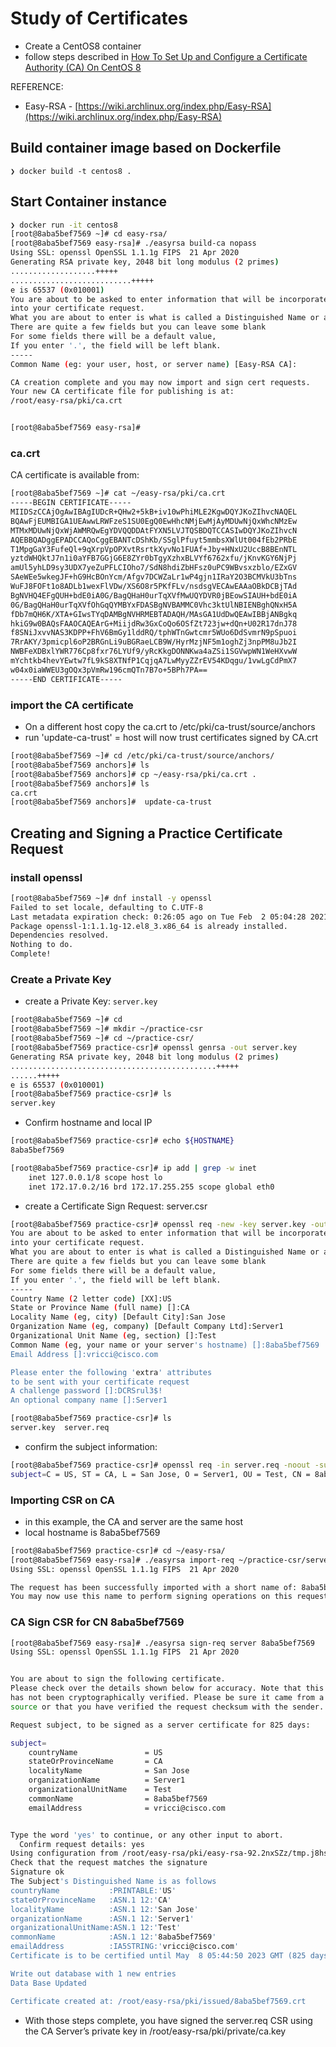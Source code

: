 #  Study of Certificates

+ Create a CentOS8 container
+ follow steps described in [How To Set Up and Configure a Certificate Authority (CA) On CentOS 8](https://www.digitalocean.com/community/tutorials/how-to-set-up-and-configure-a-certificate-authority-ca-on-centos-8)

REFERENCE:
+ Easy-RSA - [https://wiki.archlinux.org/index.php/Easy-RSA](https://wiki.archlinux.org/index.php/Easy-RSA)

## Build container image based on Dockerfile
```
❯ docker build -t centos8 .
```

## Start Container instance

```bash
❯ docker run -it centos8
[root@8aba5bef7569 ~]# cd easy-rsa/
[root@8aba5bef7569 easy-rsa]# ./easyrsa build-ca nopass
Using SSL: openssl OpenSSL 1.1.1g FIPS  21 Apr 2020
Generating RSA private key, 2048 bit long modulus (2 primes)
...................+++++
...........................+++++
e is 65537 (0x010001)
You are about to be asked to enter information that will be incorporated
into your certificate request.
What you are about to enter is what is called a Distinguished Name or a DN.
There are quite a few fields but you can leave some blank
For some fields there will be a default value,
If you enter '.', the field will be left blank.
-----
Common Name (eg: your user, host, or server name) [Easy-RSA CA]:

CA creation complete and you may now import and sign cert requests.
Your new CA certificate file for publishing is at:
/root/easy-rsa/pki/ca.crt


[root@8aba5bef7569 easy-rsa]#
```

### ca.crt

CA certificate is available from:

```bash
[root@8aba5bef7569 ~]# cat ~/easy-rsa/pki/ca.crt
-----BEGIN CERTIFICATE-----
MIIDSzCCAjOgAwIBAgIUDcR+QHw2+5kB+iv10wPhiMLE2KgwDQYJKoZIhvcNAQEL
BQAwFjEUMBIGA1UEAwwLRWFzeS1SU0EgQ0EwHhcNMjEwMjAyMDUwNjQxWhcNMzEw
MTMxMDUwNjQxWjAWMRQwEgYDVQQDDAtFYXN5LVJTQSBDQTCCASIwDQYJKoZIhvcN
AQEBBQADggEPADCCAQoCggEBANTcDShKb/SSglPfuyt5mmbsXWlUt004fEb2PRbE
T1MpgGaY3FufeQl+9qXrpVpOPXvtRsrtkXyvNo1FUAf+Jby+HNxU2UccB8BEnNTL
yztdWHQktJ7n1i0aYFB7GGjG6E8ZYr0bTgyXzhxBLVYf6762xfu/jKnvKGY6NjPj
amUl5yhLD9sy3UDX7yeZuPFLCIOho7/SdN8hdiZbHFsz0uPC9WBvsxzblo/EZxGV
SAeWEe5wkegJF+hG9HcBOnYcm/Afgv7DCWZaLr1wP4gjn1IRaY2O3BCMVkU3bTns
WuFJ8FOFt1o8ADLb1wexFlVDw/XS6O8r5PKfFLv/nsdsgVECAwEAAaOBkDCBjTAd
BgNVHQ4EFgQUH+bdE0iA0G/BagQHaH0urTqXVfMwUQYDVR0jBEowSIAUH+bdE0iA
0G/BagQHaH0urTqXVfOhGqQYMBYxFDASBgNVBAMMC0Vhc3ktUlNBIENBghQNxH5A
fDb7mQH6K/XTA+GIwsTYqDAMBgNVHRMEBTADAQH/MAsGA1UdDwQEAwIBBjANBgkq
hkiG9w0BAQsFAAOCAQEArG+MiijdRw3GxCoQo6OSfZt723jw+dQn+U02R17dnJ78
f8SNiJxvvNAS3KDPP+FhV6BmGy1lddRQ/tphWTnGwtcmr5WUo6DdSvmrN9pSpuoi
7RrAKY/3pmicpl6oP2BRGnLi9uBGRaeLCB9W/HyrMzjNF5m1oghZj3npPM8uJb2I
NWBFeXDBxlYWR776Cp8fxr76LYUf9/yRcKkgDONNKwa4aZSi1SGVwpWN1WeHXvwW
mYchtkb4hevYEwtw7fL9kS8XTNfP1CqjqA7LwMyyZZrEV54KDqgu/1vwLgCdPmX7
w04x0iaWWEU3gOQx3pVmRw196cmQTn7B7o+5BPh7PA==
-----END CERTIFICATE-----
```

### import the CA certificate

+ On a different host copy the ca.crt to /etc/pki/ca-trust/source/anchors
+ run 'update-ca-trust' = host will now trust certificates signed by CA.crt

```bash
[root@8aba5bef7569 ~]# cd /etc/pki/ca-trust/source/anchors/
[root@8aba5bef7569 anchors]# ls
[root@8aba5bef7569 anchors]# cp ~/easy-rsa/pki/ca.crt .
[root@8aba5bef7569 anchors]# ls
ca.crt
[root@8aba5bef7569 anchors]#  update-ca-trust
```

## Creating and Signing a Practice Certificate Request


### install openssl

```bash
[root@8aba5bef7569 ~]# dnf install -y openssl
Failed to set locale, defaulting to C.UTF-8
Last metadata expiration check: 0:26:05 ago on Tue Feb  2 05:04:28 2021.
Package openssl-1:1.1.1g-12.el8_3.x86_64 is already installed.
Dependencies resolved.
Nothing to do.
Complete!
```

### Create a Private Key

+ create a Private Key: ```server.key```

```bash
[root@8aba5bef7569 ~]# cd
[root@8aba5bef7569 ~]# mkdir ~/practice-csr
[root@8aba5bef7569 ~]# cd ~/practice-csr/
[root@8aba5bef7569 practice-csr]# openssl genrsa -out server.key
Generating RSA private key, 2048 bit long modulus (2 primes)
..............................................+++++
......+++++
e is 65537 (0x010001)
[root@8aba5bef7569 practice-csr]# ls
server.key
```

+ Confirm hostname and local IP

```bash
[root@8aba5bef7569 practice-csr]# echo ${HOSTNAME}
8aba5bef7569
```
```bash
[root@8aba5bef7569 practice-csr]# ip add | grep -w inet
    inet 127.0.0.1/8 scope host lo
    inet 172.17.0.2/16 brd 172.17.255.255 scope global eth0
```

+ create a Certificate Sign Request: server.csr

```bash
[root@8aba5bef7569 practice-csr]# openssl req -new -key server.key -out server.req
You are about to be asked to enter information that will be incorporated
into your certificate request.
What you are about to enter is what is called a Distinguished Name or a DN.
There are quite a few fields but you can leave some blank
For some fields there will be a default value,
If you enter '.', the field will be left blank.
-----
Country Name (2 letter code) [XX]:US
State or Province Name (full name) []:CA
Locality Name (eg, city) [Default City]:San Jose
Organization Name (eg, company) [Default Company Ltd]:Server1
Organizational Unit Name (eg, section) []:Test
Common Name (eg, your name or your server's hostname) []:8aba5bef7569
Email Address []:vricci@cisco.com

Please enter the following 'extra' attributes
to be sent with your certificate request
A challenge password []:DCRSrul3$!
An optional company name []:Server1
```

```bash
[root@8aba5bef7569 practice-csr]# ls
server.key  server.req
```

+ confirm the subject information:

```bash
[root@8aba5bef7569 practice-csr]# openssl req -in server.req -noout -subject
subject=C = US, ST = CA, L = San Jose, O = Server1, OU = Test, CN = 8aba5bef7569, emailAddress = vricci@cisco.com
```

### Importing CSR on CA

+ in this example, the CA and server are the same host
+ local hostname is 8aba5bef7569

```bash
[root@8aba5bef7569 practice-csr]# cd ~/easy-rsa/
[root@8aba5bef7569 easy-rsa]# ./easyrsa import-req ~/practice-csr/server.req 8aba5bef7569
Using SSL: openssl OpenSSL 1.1.1g FIPS  21 Apr 2020

The request has been successfully imported with a short name of: 8aba5bef7569
You may now use this name to perform signing operations on this request.
```

### CA Sign CSR for CN 8aba5bef7569

```bash
[root@8aba5bef7569 easy-rsa]# ./easyrsa sign-req server 8aba5bef7569
Using SSL: openssl OpenSSL 1.1.1g FIPS  21 Apr 2020


You are about to sign the following certificate.
Please check over the details shown below for accuracy. Note that this request
has not been cryptographically verified. Please be sure it came from a trusted
source or that you have verified the request checksum with the sender.

Request subject, to be signed as a server certificate for 825 days:

subject=
    countryName               = US
    stateOrProvinceName       = CA
    localityName              = San Jose
    organizationName          = Server1
    organizationalUnitName    = Test
    commonName                = 8aba5bef7569
    emailAddress              = vricci@cisco.com


Type the word 'yes' to continue, or any other input to abort.
  Confirm request details: yes
Using configuration from /root/easy-rsa/pki/easy-rsa-92.2nxSZz/tmp.j8hsUA
Check that the request matches the signature
Signature ok
The Subject's Distinguished Name is as follows
countryName           :PRINTABLE:'US'
stateOrProvinceName   :ASN.1 12:'CA'
localityName          :ASN.1 12:'San Jose'
organizationName      :ASN.1 12:'Server1'
organizationalUnitName:ASN.1 12:'Test'
commonName            :ASN.1 12:'8aba5bef7569'
emailAddress          :IA5STRING:'vricci@cisco.com'
Certificate is to be certified until May  8 05:44:50 2023 GMT (825 days)

Write out database with 1 new entries
Data Base Updated

Certificate created at: /root/easy-rsa/pki/issued/8aba5bef7569.crt
```

+ With those steps complete, you have signed the server.req CSR using the CA Server’s private key in /root/easy-rsa/pki/private/ca.key